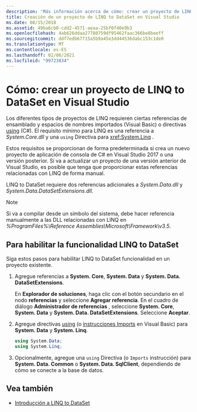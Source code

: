 ```yaml
---
description: 'Más información acerca de cómo: crear un proyecto de LINQ to DataSet en Visual Studio'
title: Creación de un proyecto de LINQ to DataSet en Visual Studio
ms.date: 08/15/2018
ms.assetid: 49ba6cb0-cdd2-4571-aeaa-25bf0f40e9b3
ms.openlocfilehash: 4ab626ddaa27780759df95462faac366be8beeff
ms.sourcegitcommit: ddf7edb67715a5b9a45e3dd44536dabc153c1de0
ms.translationtype: MT
ms.contentlocale: es-ES
ms.lasthandoff: 02/06/2021
ms.locfileid: "99723834"
---
```

# <a name="how-to-create-a-linq-to-dataset-project-in-visual-studio"></a>Cómo: crear un proyecto de LINQ to DataSet en Visual Studio

Los diferentes tipos de proyectos de LINQ requieren ciertas referencias de ensamblado y espacios de nombres importados (Visual Basic) o directivas [using](../../../csharp/language-reference/keywords/using-directive.md) (C#). El requisito mínimo para LINQ es una referencia a *System.Core.dll* y una `using` Directiva para <xref:System.Linq> .

Estos requisitos se proporcionan de forma predeterminada si crea un nuevo proyecto de aplicación de consola de C# en Visual Studio 2017 o una versión posterior. Si va a actualizar un proyecto de una versión anterior de Visual Studio, es posible que tenga que proporcionar estas referencias relacionadas con LINQ de forma manual.

LINQ to DataSet requiere dos referencias adicionales a *System.Data.dll* y *System.Data.DataSetExtensions.dll*.

> [!NOTE]
> Si va a compilar desde un símbolo del sistema, debe hacer referencia manualmente a las DLL relacionadas con LINQ en *%ProgramFiles%\Reference Assemblies\Microsoft\Framework\v3.5*.

## <a name="to-enable-linq-to-dataset-functionality"></a>Para habilitar la funcionalidad LINQ to DataSet

Siga estos pasos para habilitar LINQ to DataSet funcionalidad en un proyecto existente.

1. Agregue referencias a **System. Core**, **System. Data** y **System. Data. DataSetExtensions**.

   En **Explorador de soluciones**, haga clic con el botón secundario en el nodo **referencias** y seleccione **Agregar referencia**. En el cuadro de diálogo **Administrador de referencias** , seleccione **System. Core**, **System. Data** y **System. Data. DataSetExtensions**. Seleccione **Aceptar**.

1. Agregue directivas [using](../../../csharp/language-reference/keywords/using-directive.md) (o [instrucciones Imports](../../../visual-basic/language-reference/statements/imports-statement-net-namespace-and-type.md) en Visual Basic) para **System. Data** y **System. Linq**.

   ```csharp
   using System.Data;
   using System.Linq;
   ```

1. Opcionalmente, agregue una `using` Directiva (o `Imports` instrucción) para **System. Data. Common** o **System. Data. SqlClient**, dependiendo de cómo se conecte a la base de datos.

## <a name="see-also"></a>Vea también

- [Introducción a LINQ to DataSet](getting-started-linq-to-dataset.md)
